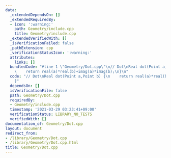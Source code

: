 ```yaml
---
data:
  _extendedDependsOn: []
  _extendedRequiredBy:
  - icon: ':warning:'
    path: Geometry/include.cpp
    title: Geometry/include.cpp
  _extendedVerifiedWith: []
  _isVerificationFailed: false
  _pathExtension: cpp
  _verificationStatusIcon: ':warning:'
  attributes:
    links: []
  bundledCode: "#line 1 \"Geometry/Dot.cpp\"\n// Dot\nReal dot(Point a,Point b) {\n\
    \    return real(a)*real(b)+imag(a)*imag(b);\n}\n"
  code: "// Dot\nReal dot(Point a,Point b) {\n    return real(a)*real(b)+imag(a)*imag(b);\n\
    }"
  dependsOn: []
  isVerificationFile: false
  path: Geometry/Dot.cpp
  requiredBy:
  - Geometry/include.cpp
  timestamp: '2021-03-29 03:23:41+09:00'
  verificationStatus: LIBRARY_NO_TESTS
  verifiedWith: []
documentation_of: Geometry/Dot.cpp
layout: document
redirect_from:
- /library/Geometry/Dot.cpp
- /library/Geometry/Dot.cpp.html
title: Geometry/Dot.cpp
---
```

